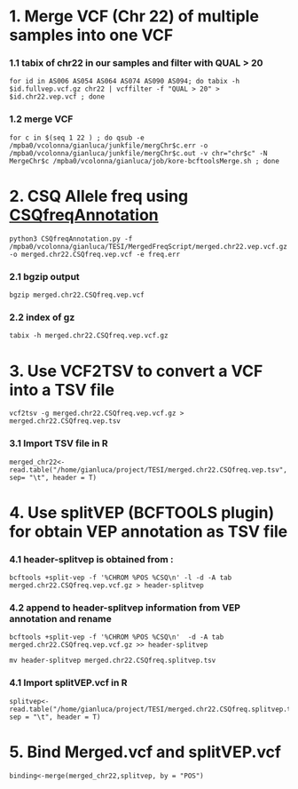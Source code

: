 # 1. Merge VCF (Chr 22) of multiple samples into one VCF 

### 1.1 tabix of chr22 in our samples and filter with QUAL > 20 
```
for id in AS006 AS054 AS064 AS074 AS090 AS094; do tabix -h $id.fullvep.vcf.gz chr22 | vcffilter -f "QUAL > 20" > $id.chr22.vep.vcf ; done
```
### 1.2 merge VCF
```
for c in $(seq 1 22 ) ; do qsub -e /mpba0/vcolonna/gianluca/junkfile/mergChr$c.err -o /mpba0/vcolonna/gianluca/junkfile/mergChr$c.out -v chr="chr$c" -N MergeChr$c /mpba0/vcolonna/gianluca/job/kore-bcftoolsMerge.sh ; done
```
# 2. CSQ Allele freq using [CSQfreqAnnotation](../filtering/CSQfreqAnnotation.py)
```
python3 CSQfreqAnnotation.py -f /mpba0/vcolonna/gianluca/TESI/MergedFreqScript/merged.chr22.vep.vcf.gz -o merged.chr22.CSQfreq.vep.vcf -e freq.err
```
### 2.1 bgzip output
```
bgzip merged.chr22.CSQfreq.vep.vcf
```
### 2.2 index of gz
```
tabix -h merged.chr22.CSQfreq.vep.vcf.gz
```
# 3. Use VCF2TSV to convert a VCF into a TSV file
```
vcf2tsv -g merged.chr22.CSQfreq.vep.vcf.gz > merged.chr22.CSQfreq.vep.tsv
```
### 3.1 Import TSV file in R
```
merged_chr22<-read.table("/home/gianluca/project/TESI/merged.chr22.CSQfreq.vep.tsv", sep= "\t", header = T)
```
# 4. Use splitVEP (BCFTOOLS plugin) for obtain VEP annotation as TSV file 

### 4.1 header-splitvep is obtained from :
```
bcftools +split-vep -f '%CHROM %POS %CSQ\n' -l -d -A tab merged.chr22.CSQfreq.vep.vcf.gz > header-splitvep
```
### 4.2 append to header-splitvep information from VEP annotation and rename
```
bcftools +split-vep -f '%CHROM %POS %CSQ\n'  -d -A tab merged.chr22.CSQfreq.vep.vcf.gz >> header-splitvep
```
```
mv header-splitvep merged.chr22.CSQfreq.splitvep.tsv
```
### 4.1 Import splitVEP.vcf in R
```
splitvep<-read.table("/home/gianluca/project/TESI/merged.chr22.CSQfreq.splitvep.tsv", sep = "\t", header = T)
```
# 5. Bind Merged.vcf and splitVEP.vcf
```
binding<-merge(merged_chr22,splitvep, by = "POS")
```



